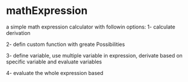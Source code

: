 # mathExpression

a simple math expression calculator with followin options:
1- calculate derivation

2- defin custom function with greate Possibilities

3- define variable, use multiple variable in expression, derivate based on specific variable and evaluate variables

4- evaluate the whole expression based

